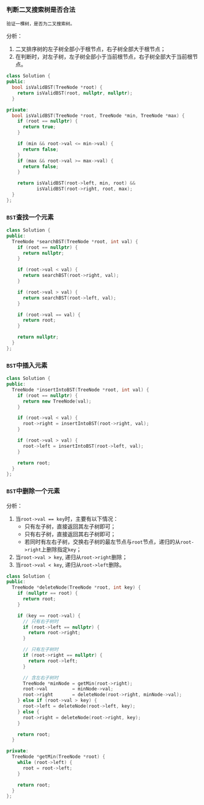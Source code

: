 ### 判断二叉搜索树是否合法
```
验证一棵树，是否为二叉搜索树。
```
分析：
1. 二叉排序树的左子树全部小于根节点，右子树全部大于根节点；
2. 在判断时，对左子树，左子树全部小于当前根节点，右子树全部大于当前根节点。

```cpp
class Solution {
public:
  bool isValidBST(TreeNode *root) {
    return isValidBST(root, nullptr, nullptr);
  }

private:
  bool isValidBST(TreeNode *root, TreeNode *min, TreeNode *max) {
    if (root == nullptr) {
      return true;
    }

    if (min && root->val <= min->val) {
      return false;
    }
    if (max && root->val >= max->val) {
      return false;
    }

    return isValidBST(root->left, min, root) &&
           isValidBST(root->right, root, max);
  }
};
```
### `BST`查找一个元素
```cpp
class Solution {
public:
  TreeNode *searchBST(TreeNode *root, int val) {
    if (root == nullptr) {
      return nullptr;
    }

    if (root->val < val) {
      return searchBST(root->right, val);
    }

    if (root->val > val) {
      return searchBST(root->left, val);
    }

    if (root->val == val) {
      return root;
    }

    return nullptr;
  }
};
```
### `BST`中插入元素
```cpp
class Solution {
public:
  TreeNode *insertIntoBST(TreeNode *root, int val) {
    if (root == nullptr) {
      return new TreeNode(val);
    }

    if (root->val < val) {
      root->right = insertIntoBST(root->right, val);
    }

    if (root->val > val) {
      root->left = insertIntoBST(root->left, val);
    }

    return root;
  }
};
```
### `BST`中删除一个元素
分析：
1. 当`root->val == key`时，主要有以下情况：
   * 只有左子树，直接返回其左子树即可；
   * 只有右子树，直接返回其右子树即可；
   * 若同时有左右子树，交换右子树的最左节点与`root`节点，递归的从`root->right`上删除指定`key`；
2. 当`root->val > key`, 递归从`root->right`删除；
3. 当`root->val < key`, 递归从`root->left`删除。

```cpp
class Solution {
public:
  TreeNode *deleteNode(TreeNode *root, int key) {
    if (nullptr == root) {
      return root;
    }

    if (key == root->val) {
      // 只有右子树时
      if (root->left == nullptr) {
        return root->right;
      }

      // 只有左子树时
      if (root->right == nullptr) {
        return root->left;
      }

      // 含左右子树时
      TreeNode *minNode = getMin(root->right);
      root->val         = minNode->val;
      root->right       = deleteNode(root->right, minNode->val);
    } else if (root->val > key) {
      root->left = deleteNode(root->left, key);
    } else {
      root->right = deleteNode(root->right, key);
    }

    return root;
  }

private:
  TreeNode *getMin(TreeNode *root) {
    while (root->left) {
      root = root->left;
    }

    return root;
  }
};
```

